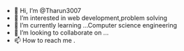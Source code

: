- 👋 Hi, I’m @Tharun3007
- 👀 I’m interested in web development,problem solving
- 🌱 I’m currently learning ...Computer science engineering
- 💞️ I’m looking to collaborate on ...
- 📫 How to reach me .

<!---
Tharun3007/Tharun3007 is a ✨ special ✨ repository because its `README.md` (this file) appears on your GitHub profile.
You can click the Preview link to take a look at your changes.
--->
